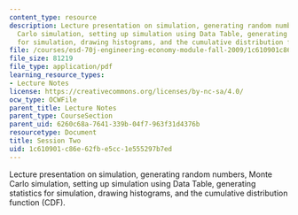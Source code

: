 ```yaml
---
content_type: resource
description: Lecture presentation on simulation, generating random numbers, Monte
  Carlo simulation, setting up simulation using Data Table, generating statistics
  for simulation, drawing histograms, and the cumulative distribution function (CDF).
file: /courses/esd-70j-engineering-economy-module-fall-2009/1c610901c86e62fbe5cc1e555297b7ed_MITESD_70Jf09_lec02.pdf
file_size: 81219
file_type: application/pdf
learning_resource_types:
- Lecture Notes
license: https://creativecommons.org/licenses/by-nc-sa/4.0/
ocw_type: OCWFile
parent_title: Lecture Notes
parent_type: CourseSection
parent_uid: 6260c68a-7641-339b-04f7-963f31d4376b
resourcetype: Document
title: Session Two
uid: 1c610901-c86e-62fb-e5cc-1e555297b7ed
---
```

Lecture presentation on simulation, generating random numbers, Monte Carlo simulation, setting up simulation using Data Table, generating statistics for simulation, drawing histograms, and the cumulative distribution function (CDF).